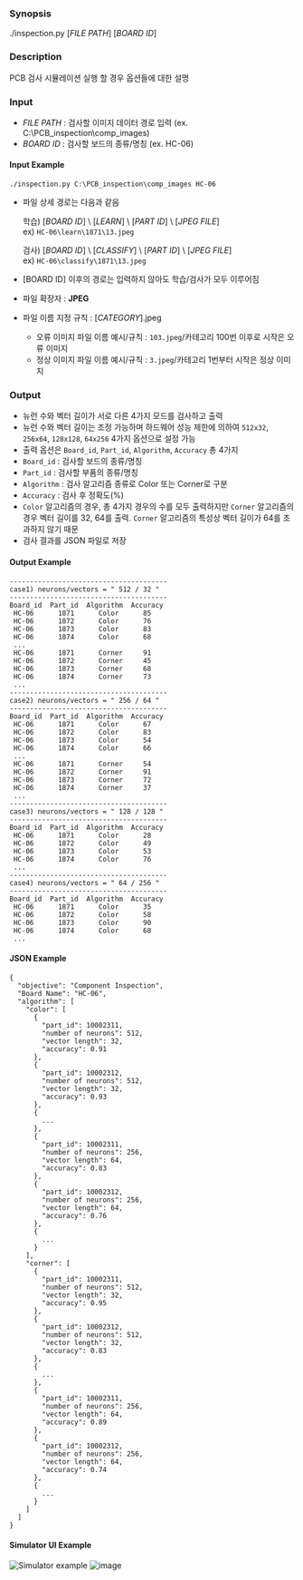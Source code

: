 ### Synopsis

./inspection.py [*FILE PATH*] [*BOARD ID*]

### Description

PCB 검사 시뮬레이션 실행 할 경우 옵션들에 대한 설명

### Input

- *FILE PATH* : 검사할 이미지 데이터 경로 입력 (ex. C:\PCB_inspection\comp_images)
- *BOARD ID* : 검사할 보드의 종류/명칭 (ex. HC-06)

####   Input Example

```
./inspection.py C:\PCB_inspection\comp_images HC-06
```
- 파일 상세 경로는 다음과 같음

  학습) [*BOARD ID*] \ [*LEARN*] \ [*PART ID*] \ [*JPEG FILE*]  
    ex) ```HC-06\learn\1871\13.jpeg```  
      
  검사) [*BOARD ID*] \ [*CLASSIFY*] \ [*PART ID*] \ [*JPEG FILE*]  
    ex) ```HC-06\classify\1871\13.jpeg```  
- [BOARD ID] 이후의 경로는 입력하지 않아도 학습/검사가 모두 이루어짐

- 파일 확장자 : **JPEG**
- 파일 이름 지정 규칙 : [*CATEGORY*].jpeg
  - 오류 이미지 파일 이름 예시/규칙 : ```103.jpeg```/카테고리 100번 이후로 시작은 오류 이미지
  - 정상 이미지 파일 이름 예시/규칙 : ```3.jpeg```/카테고리 1번부터 시작은 정상 이미지
### Output

- 뉴런 수와 벡터 길이가 서로 다른 4가지 모드를 검사하고 출력
- 뉴런 수와 벡터 길이는 조정 가능하며 하드웨어 성능 제한에 의하여 ```512x32```, ```256x64```, ```128x128```, ```64x256``` 4가지 옵션으로 설정 가능
- 출력 옵션은 ```Board_id```, ```Part_id```, ```Algorithm```, ```Accuracy``` 총 4가지
- ```Board_id``` : 검사할 보드의 종류/명칭
- ``Part_id`` : 검사할 부품의 종류/명칭
- ```Algorithm``` : 검사 알고리즘 종류로 Color 또는 Corner로 구분
- ```Accuracy``` : 검사 후 정확도(%)
- ```Color``` 알고리즘의 경우, 총 4가지 경우의 수를 모두 출력하지만 ```Corner``` 알고리즘의 경우 벡터 길이를 32, 64를 출력. ```Corner``` 알고리즘의 특성상 벡터 길이가 64를 초과하지 않기 때문
- 검사 결과를 JSON 파일로 저장

####   Output Example

```
---------------------------------------
case1) neurons/vectors = " 512 / 32 "
---------------------------------------
Board_id  Part_id  Algorithm  Accuracy
 HC-06      1871      Color      85
 HC-06      1872      Color      76
 HC-06      1873      Color      83
 HC-06      1874      Color      68
 ...
 HC-06      1871      Corner     91
 HC-06      1872      Corner     45
 HC-06      1873      Corner     68
 HC-06      1874      Corner     73
 ...
---------------------------------------
case2) neurons/vectors = " 256 / 64 "
---------------------------------------
Board_id  Part_id  Algorithm  Accuracy
 HC-06      1871      Color      67
 HC-06      1872      Color      83
 HC-06      1873      Color      54
 HC-06      1874      Color      66
 ...
 HC-06      1871      Corner     54
 HC-06      1872      Corner     91
 HC-06      1873      Corner     72
 HC-06      1874      Corner     37
 ...
---------------------------------------
case3) neurons/vectors = " 128 / 128 "
---------------------------------------
Board_id  Part_id  Algorithm  Accuracy
 HC-06      1871      Color      28
 HC-06      1872      Color      49
 HC-06      1873      Color      53
 HC-06      1874      Color      76
 ...
---------------------------------------
case4) neurons/vectors = " 64 / 256 "
---------------------------------------
Board_id  Part_id  Algorithm  Accuracy
 HC-06      1871      Color      35
 HC-06      1872      Color      58
 HC-06      1873      Color      90
 HC-06      1874      Color      68
 ...
```

####   JSON Example

```
{
  "objective": "Component Inspection",
  "Board Name": "HC-06",
  "algorithm": [
    "color": [
      {
        "part_id": 10002311,
        "number of neurons": 512,
        "vector length": 32,
        "accuracy": 0.91
      },
      {
        "part_id": 10002312,
        "number of neurons": 512,
        "vector length": 32,
        "accuracy": 0.93       
      },
      {
        ...
      },
      {
        "part_id": 10002311,
        "number of neurons": 256,
        "vector length": 64,
        "accuracy": 0.83
      },
      {
        "part_id": 10002312,
        "number of neurons": 256,
        "vector length": 64,
        "accuracy": 0.76       
      },
      {
        ...
      }
    ],
    "corner": [
      {
        "part_id": 10002311,
        "number of neurons": 512,
        "vector length": 32,
        "accuracy": 0.95     
      },
      {
        "part_id": 10002312,
        "number of neurons": 512,
        "vector length": 32,
        "accuracy": 0.83       
      },
      {
        ...
      },
      {
        "part_id": 10002311,
        "number of neurons": 256,
        "vector length": 64,
        "accuracy": 0.89     
      },
      {
        "part_id": 10002312,
        "number of neurons": 256,
        "vector length": 64,
        "accuracy": 0.74       
      },
      {
        ...
      }
    ]
  ]
}
```

#### Simulator UI Example

![Simulator example](https://user-images.githubusercontent.com/35215836/121492267-b2537200-ca11-11eb-85e0-0feef1e28eb7.png)
![image](https://user-images.githubusercontent.com/35215836/121494350-a10b6500-ca13-11eb-9c73-d4dc0202f10d.png)
